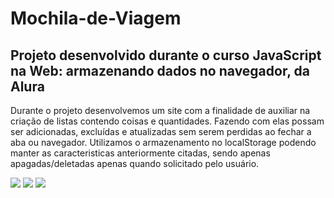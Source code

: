 # Mochila-de-Viagem
## Projeto desenvolvido durante o curso JavaScript na Web: armazenando dados no navegador, da Alura

Durante o projeto desenvolvemos um site com a finalidade de auxiliar na criação de listas contendo coisas e quantidades. 
Fazendo com elas possam ser adicionadas, excluídas e atualizadas sem serem perdidas ao fechar a aba ou navegador.
Utilizamos o armazenamento no localStorage podendo manter as caracteristicas anteriormente citadas, sendo apenas apagadas/deletadas apenas quando solicitado pelo usuário. 


<img  src="https://github.com/AugustoWHonorata/Mochila-de-Viagem/assets/124816269/0d41652c-d0e8-4666-8f20-9b7d63b119e1">

<img  src="https://github.com/AugustoWHonorata/Mochila-de-Viagem/assets/124816269/6306025d-012b-4274-9a6b-5aaf98be7bf5">

<img  src="https://github.com/AugustoWHonorata/Mochila-de-Viagem/assets/124816269/bd5b9f5e-3625-48d5-8922-4720a84ff4a7">

